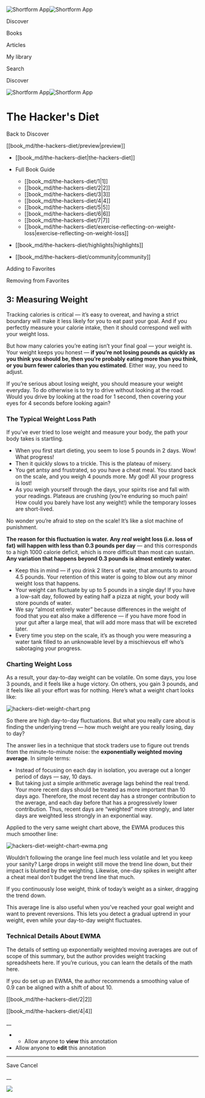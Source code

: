![Shortform App](/img/logo.36a2399e.svg)![Shortform App](/img/logo-dark.70c1b072.svg)

Discover

Books

Articles

My library

Search

Discover

![Shortform App](/img/logo.36a2399e.svg)![Shortform App](/img/logo-dark.70c1b072.svg)

# The Hacker's Diet

Back to Discover

[[book_md/the-hackers-diet/preview|preview]]

  * [[book_md/the-hackers-diet|the-hackers-diet]]
  * Full Book Guide

    * [[book_md/the-hackers-diet/1|1]]
    * [[book_md/the-hackers-diet/2|2]]
    * [[book_md/the-hackers-diet/3|3]]
    * [[book_md/the-hackers-diet/4|4]]
    * [[book_md/the-hackers-diet/5|5]]
    * [[book_md/the-hackers-diet/6|6]]
    * [[book_md/the-hackers-diet/7|7]]
    * [[book_md/the-hackers-diet/exercise-reflecting-on-weight-loss|exercise-reflecting-on-weight-loss]]
  * [[book_md/the-hackers-diet/highlights|highlights]]
  * [[book_md/the-hackers-diet/community|community]]



Adding to Favorites 

Removing from Favorites 

## 3: Measuring Weight

Tracking calories is critical — it’s easy to overeat, and having a strict boundary will make it less likely for you to eat past your goal. And if you perfectly measure your calorie intake, then it should correspond well with your weight loss.

But how many calories you’re eating isn’t your final goal — your weight is. Your weight keeps you honest — **if you’re not losing pounds as quickly as you think you should be, then you’re probably eating more than you think, or you burn fewer calories than you estimated**. Either way, you need to adjust.

If you’re serious about losing weight, you should measure your weight everyday. To do otherwise is to try to drive without looking at the road. Would you drive by looking at the road for 1 second, then covering your eyes for 4 seconds before looking again?

### The Typical Weight Loss Path

If you’ve ever tried to lose weight and measure your body, the path your body takes is startling.

  * When you first start dieting, you seem to lose 5 pounds in 2 days. Wow! What progress! 
  * Then it quickly slows to a trickle. This is the plateau of misery.
  * You get antsy and frustrated, so you have a cheat meal. You stand back on the scale, and you weigh 4 pounds more. My god! All your progress is lost!
  * As you weigh yourself through the days, your spirits rise and fall with your readings. Plateaus are crushing (you’re enduring so much pain! How could you barely have lost any weight!) while the temporary losses are short-lived.



No wonder you’re afraid to step on the scale! It’s like a slot machine of punishment.

**The reason for this fluctuation is water.** **Any _real_ weight loss (i.e. loss of fat) will happen with less than 0.3 pounds per day** — and this corresponds to a high 1000 calorie deficit, which is more difficult than most can sustain. **Any variation that happens beyond 0.3 pounds is almost entirely water.**

  * Keep this in mind — if you drink 2 liters of water, that amounts to around 4.5 pounds. Your retention of this water is going to blow out any minor weight loss that happens.
  * Your weight can fluctuate by up to 5 pounds in a single day! If you have a low-salt day, followed by eating half a pizza at night, your body will store pounds of water.
  * We say “almost entirely water” because differences in the weight of food that you eat also make a difference — if you have more food in your gut after a large meal, that will add more mass that will be excreted later.
  * Every time you step on the scale, it’s as though you were measuring a water tank filled to an unknowable level by a mischievous elf who’s sabotaging your progress.



### Charting Weight Loss

As a result, your day-to-day weight can be volatile. On some days, you lose 3 pounds, and it feels like a huge victory. On others, you gain 3 pounds, and it feels like all your effort was for nothing. Here’s what a weight chart looks like:

![hackers-diet-weight-chart.png](https://media.shortform.com/images/hackers-diet-weight-chart.png)

So there are high day-to-day fluctuations. But what you really care about is finding the underlying trend — how much weight are you really losing, day to day?

The answer lies in a technique that stock traders use to figure out trends from the minute-to-minute noise: the **exponentially weighted moving average**. In simple terms:

  * Instead of focusing on each day in isolation, you average out a longer period of days — say, 10 days.
  * But taking just a simple arithmetic average lags behind the real trend. Your more recent days should be treated as more important than 10 days ago. Therefore, the most recent day has a stronger contribution to the average, and each day before that has a progressively lower contribution. Thus, recent days are “weighted” more strongly, and later days are weighted less strongly in an exponential way.



Applied to the very same weight chart above, the EWMA produces this much smoother line:

![hackers-diet-weight-chart-ewma.png](https://media.shortform.com/images/hackers-diet-weight-chart-ewma.png)

Wouldn’t following the orange line feel much less volatile and let you keep your sanity? Large drops in weight still move the trend line down, but their impact is blunted by the weighting. Likewise, one-day spikes in weight after a cheat meal don’t budget the trend line that much.

If you continuously lose weight, think of today’s weight as a sinker, dragging the trend down.

This average line is also useful when you’ve reached your goal weight and want to prevent reversions. This lets you detect a gradual uptrend in your weight, even while your day-to-day weight fluctuates.

### Technical Details About EWMA

The details of setting up exponentially weighted moving averages are out of scope of this summary, but the author provides weight tracking spreadsheets here. If you’re curious, you can learn the details of the math here.

If you do set up an EWMA, the author recommends a smoothing value of 0.9 can be aligned with a shift of about 10.

[[book_md/the-hackers-diet/2|2]]

[[book_md/the-hackers-diet/4|4]]

__

  *   * Allow anyone to **view** this annotation
  * Allow anyone to **edit** this annotation



* * *

Save Cancel

__




![](https://bat.bing.com/action/0?ti=56018282&Ver=2&mid=3dbae195-cadb-42e2-bbce-cb6d4ac75d31&sid=1711133063fa11eebdec89a8b8ae3bbc&vid=171147a063fa11eea7440fcfeb230d96&vids=0&msclkid=N&pi=0&lg=en-US&sw=800&sh=600&sc=24&nwd=1&tl=Shortform%20%7C%20The%20Hacker's%20Diet&p=https%3A%2F%2Fwww.shortform.com%2Fapp%2Fbook%2Fthe-hackers-diet%2F3&r=&lt=382&evt=pageLoad&sv=1&rn=189683)

